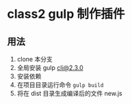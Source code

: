 # class2 gulp 制作插件

## 用法

1. clone 本分支
2. 全局安装 gulp cli@2.3.0
3. 安装依赖
4. 在项目目录运行命令 `gulp build`
5. 将在 dist 目录生成编译后的文件 new.js
